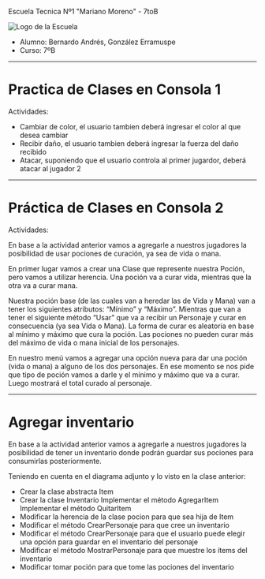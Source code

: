 Escuela Tecnica Nº1 "Mariano Moreno" - 7toB 

![Logo de la Escuela](https://encrypted-tbn0.gstatic.com/images?q=tbn:ANd9GcQTekzz0AyAqjoSEVvnl6EIGzfdFfNvRRgTia4tJGoruA&s)

- Alumno: Bernardo Andrés, González Erramuspe
- Curso: 7ºB

---
# Practica de Clases en Consola 1
Actividades:
- Cambiar de color, el usuario tambien deberá ingresar el color al que desea cambiar
- Recibir daño, el usuario tambien deberá ingresar la fuerza del daño recibido
- Atacar, suponiendo que el usuario controla al primer jugardor, deberá atacar al jugador 2
---
# Práctica de Clases en Consola 2
Actividades:

En base a la actividad anterior vamos a agregarle a nuestros jugadores la posibilidad de usar pociones de curación, ya sea de vida o mana.

En primer lugar vamos a crear una Clase que represente nuestra Poción, pero vamos a utilizar herencia. Una poción va a curar vida, mientras que la otra va a curar mana.

Nuestra poción base (de las cuales van a heredar las de Vida y Mana) van a tener los siguientes atributos: “Mínimo” y “Máximo”. Mientras que van a tener el siguiente método “Usar” que va a recibir un Personaje y curar en consecuencia (ya sea Vida o Mana). La forma de curar es aleatoria en base al mínimo y máximo que cura la poción. Las pociones no pueden curar más del máximo de vida o mana inicial de los personajes.

En nuestro menú vamos a agregar una opción nueva para dar una poción (vida o mana) a alguno de los dos personajes. En ese momento se nos pide que tipo de poción vamos a darle y el mínimo y máximo que va a curar. Luego mostrará el total curado al personaje.

---
# Agregar inventario
En base a la actividad anterior vamos a agregarle a nuestros jugadores la posibilidad de tener un inventario donde podrán guardar sus pociones para consumirlas posteriormente.

Teniendo en cuenta en el diagrama adjunto y lo visto en la clase anterior:
- Crear la clase abstracta Item
- Crear la clase Inventario
   Implementar el método AgregarItem
   Implementar el método QuitarItem
- Modificar la herencia de la clase pocion para que sea hija de Item
- Modificar el método CrearPersonaje para que cree un inventario
- Modificar el método CrearPersonaje para que el usuario puede elegir una opción para guardar en el inventario del personaje
- Modificar el método MostrarPersonaje para que muestre los ítems del inventario
- Modificar tomar poción para que tome las pociones del inventario
